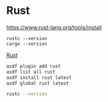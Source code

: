 # Rust

<https://www.rust-lang.org/tools/install>

```shell
rustc --version
cargo --version
```

[Rust](https://github.com/asdf-community/asdf-rust)

```bash
asdf plugin add rust
asdf list all rust
asdf install rust latest
asdf global rust latest

rustc --version
```

